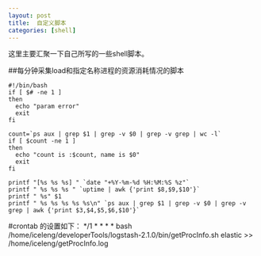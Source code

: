 ```yaml
---
layout: post
title:  自定义脚本
categories: [shell]
---
```


这里主要汇聚一下自己所写的一些shell脚本。





##每分钟采集load和指定名称进程的资源消耗情况的脚本

    #!/bin/bash
    if [ $# -ne 1 ]
    then
      echo "param error"
      exit
    fi
    
    count=`ps aux | grep $1 | grep -v $0 | grep -v grep | wc -l`
    if [ $count -ne 1 ]
    then
      echo "count is :$count, name is $0"
      exit
    fi
    
    printf "[%s %s %s] " `date "+%Y-%m-%d %H:%M:%S %z"`
    printf " %s %s %s " `uptime | awk {'print $8,$9,$10'}`
    printf " %s" $1
    printf " %s %s %s %s %s\n" `ps aux | grep $1 | grep -v $0 | grep -v grep | awk {'print $3,$4,$5,$6,$10'}`

#crontab 的设置如下：
    */1 * * * * bash /home/iceleng/developerTools/logstash-2.1.0/bin/getProcInfo.sh elastic >> /home/iceleng/getProcInfo.log


